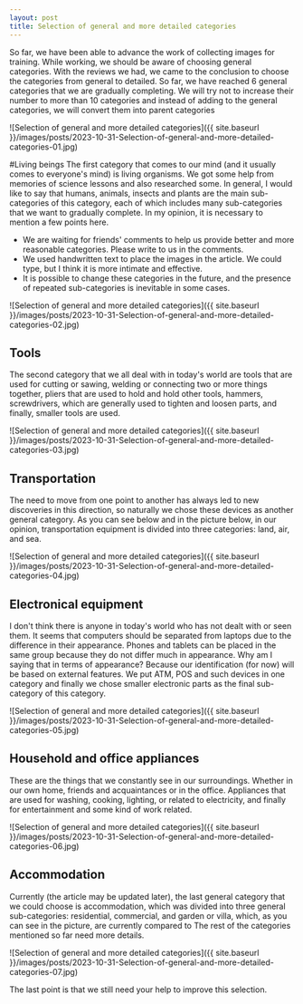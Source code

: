 ```yaml
---
layout: post
title: Selection of general and more detailed categories
---
```


So far, we have been able to advance the work of collecting images for training. While working, we should be aware of choosing general categories. With the reviews we had, we came to the conclusion to choose the categories from general to detailed. So far, we have reached 6 general categories that we are gradually completing. We will try not to increase their number to more than 10 categories and instead of adding to the general categories, we will convert them into parent categories

![Selection of general and more detailed categories]({{ site.baseurl }}/images/posts/2023-10-31-Selection-of-general-and-more-detailed-categories-01.jpg)

#Living beings
The first category that comes to our mind (and it usually comes to everyone's mind) is living organisms. We got some help from memories of science lessons and also researched some. In general, I would like to say that humans, animals, insects and plants are the main sub-categories of this category, each of which includes many sub-categories that we want to gradually complete. In my opinion, it is necessary to mention a few points here.
* We are waiting for friends' comments to help us provide better and more reasonable categories. Please write to us in the comments.
* We used handwritten text to place the images in the article. We could type, but I think it is more intimate and effective.
* It is possible to change these categories in the future, and the presence of repeated sub-categories is inevitable in some cases.

![Selection of general and more detailed categories]({{ site.baseurl }}/images/posts/2023-10-31-Selection-of-general-and-more-detailed-categories-02.jpg)

## Tools
The second category that we all deal with in today's world are tools that are used for cutting or sawing, welding or connecting two or more things together, pliers that are used to hold and hold other tools, hammers, screwdrivers, which are generally used to tighten and loosen parts, and finally, smaller tools are used.

![Selection of general and more detailed categories]({{ site.baseurl }}/images/posts/2023-10-31-Selection-of-general-and-more-detailed-categories-03.jpg)

## Transportation
The need to move from one point to another has always led to new discoveries in this direction, so naturally we chose these devices as another general category. As you can see below and in the picture below, in our opinion, transportation equipment is divided into three categories: land, air, and sea.

![Selection of general and more detailed categories]({{ site.baseurl }}/images/posts/2023-10-31-Selection-of-general-and-more-detailed-categories-04.jpg)

## Electronical equipment
I don't think there is anyone in today's world who has not dealt with or seen them. It seems that computers should be separated from laptops due to the difference in their appearance. Phones and tablets can be placed in the same group because they do not differ much in appearance. Why am I saying that in terms of appearance? Because our identification (for now) will be based on external features. We put ATM, POS and such devices in one category and finally we chose smaller electronic parts as the final sub-category of this category.

![Selection of general and more detailed categories]({{ site.baseurl }}/images/posts/2023-10-31-Selection-of-general-and-more-detailed-categories-05.jpg)

## Household and office appliances
These are the things that we constantly see in our surroundings. Whether in our own home, friends and acquaintances or in the office. Appliances that are used for washing, cooking, lighting, or related to electricity, and finally for entertainment and some kind of work related.

![Selection of general and more detailed categories]({{ site.baseurl }}/images/posts/2023-10-31-Selection-of-general-and-more-detailed-categories-06.jpg)

## Accommodation
Currently (the article may be updated later), the last general category that we could choose is accommodation, which was divided into three general sub-categories: residential, commercial, and garden or villa, which, as you can see in the picture, are currently compared to The rest of the categories mentioned so far need more details.

![Selection of general and more detailed categories]({{ site.baseurl }}/images/posts/2023-10-31-Selection-of-general-and-more-detailed-categories-07.jpg)

The last point is that we still need your help to improve this selection.